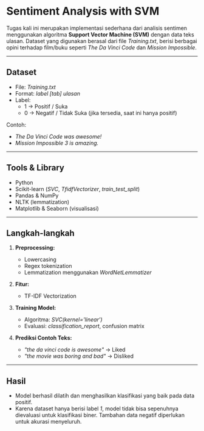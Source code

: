 # Sentiment Analysis with SVM

Tugas kali ini merupakan implementasi sederhana dari analisis sentimen menggunakan algoritma **Support Vector Machine (SVM)** dengan data teks ulasan. Dataset yang digunakan berasal dari file _Training.txt_, berisi berbagai opini terhadap film/buku seperti _The Da Vinci Code_ dan _Mission Impossible_.

---

## Dataset

- File: _Training.txt_
- Format: _label [tab] ulasan_
- Label:
  - 1 → Positif / Suka
  - 0 → Negatif / Tidak Suka (jika tersedia, saat ini hanya positif)

Contoh:

- _The Da Vinci Code was awesome!_
- _Mission Impossible 3 is amazing._

---

## Tools & Library

- Python
- Scikit-learn (_SVC_, _TfidfVectorizer_, _train_test_split_)
- Pandas & NumPy
- NLTK (lemmatization)
- Matplotlib & Seaborn (visualisasi)

---

## Langkah-langkah

1. **Preprocessing:**
   - Lowercasing
   - Regex tokenization
   - Lemmatization menggunakan _WordNetLemmatizer_
2. **Fitur:**

   - TF-IDF Vectorization

3. **Training Model:**

   - Algoritma: _SVC(kernel='linear')_
   - Evaluasi: _classification_report_, confusion matrix

4. **Prediksi Contoh Teks:**
   - _"the da vinci code is awesome"_ → Liked
   - _"the movie was boring and bad"_ → Disliked

---

## Hasil

- Model berhasil dilatih dan menghasilkan klasifikasi yang baik pada data positif.
- Karena dataset hanya berisi label _1_, model tidak bisa sepenuhnya dievaluasi untuk klasifikasi biner. Tambahan data negatif diperlukan untuk akurasi menyeluruh.
